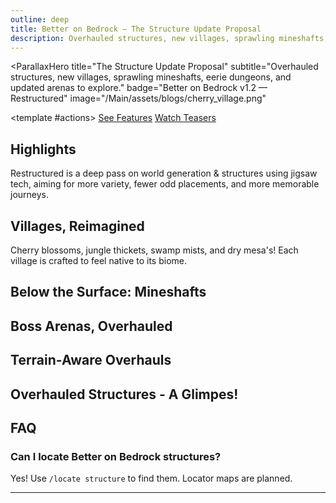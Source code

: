 ```yaml
---
outline: deep
title: Better on Bedrock — The Structure Update Proposal
description: Overhauled structures, new villages, sprawling mineshafts, eerie dungeons, and updated arenas to explore.
---
```


<!-- HERO -->
<ParallaxHero
  title="The Structure Update Proposal"
  subtitle="Overhauled structures, new villages, sprawling mineshafts, eerie dungeons, and updated arenas to explore."
  badge="Better on Bedrock v1.2 — Restructured"
  image="/Main/assets/blogs/cherry_village.png"
>
  <template #actions>
    <a class="vp-button" href="#features">See Features</a>
    <a class="vp-button brand" href="#watch">Watch Teasers</a>
  </template>
</ParallaxHero>

## Highlights

<FeatureGrid :features="[
  { icon: '🏘️', title: 'Biome-Specific Villages', description: 'Cherry Groves, Jungles, Swamps and Mesa villages now match their biomes for stronger fantasy and better gameplay.' },
  { icon: '⛏️', title: 'New Mineshaft', description: 'Vanilla mineshafts but bigger!' },
  { icon: '⚔️', title: 'Overhauled Boss Arenas', description: 'Smarter spaces for the Willager, Enchanter and other bosses' },
  { icon: '🗺️', title: 'Locate Structures', description: 'Use /locate structure or locator maps to find Better on Bedrock structures.' },
  { icon: '🌄', title: 'Terrain-Aware Generation', description: 'Restructured focuses on natural placement and seamless blending with terrain.' },
  { icon: '🥾', title: 'Pillager Camps', description: 'Ambush points and tactical bases spice up survival routes.' }
]" />

<Callout tone="tip" label="What is Restructured?">
Restructured is a deep pass on world generation & structures using jigsaw tech, aiming for more variety, fewer odd placements, and more memorable journeys.
</Callout>

## Villages, Reimagined

Cherry blossoms, jungle thickets, swamp mists, and dry mesa's! Each village is crafted to feel native to its biome.

<GalleryMasonry :images="[
  { src: '/Main/assets/blogs/cherry_village.png', alt: 'Cherry Grove Village', caption: 'Calm, elegant homes under pink canopies.' },
  { src: '/Main/assets/blogs/jungle_village.png', alt: 'Jungle Village', caption: 'A work-in-progress look at dense jungle living.' },
  { src: '/Main/assets/blogs/mesa_village.png', alt: 'Mesa Village', caption: 'A more dangerous Pillager presence.' },
  { src: '/Main/assets/blogs/swamp_village.png', alt: 'Swamp Village', caption: 'A more dangerous Pillager presence.' }
]" />

## Below the Surface: Mineshafts

<GalleryMasonry :images="[
  { src: '/Main/assets/blogs/mineshaft.png', alt: 'New Mineshaft', caption: 'Wider routes, better sightlines, new loot paths.' }
]" />

## Boss Arenas, Overhauled

<GalleryMasonry :images="[
  { src: '/Main/assets/blogs/willager_boss.png', alt: 'Willager Arena', caption: 'A more fearsome battleground, with a totaly not suspicous chest.' },
  { src: '/Main/assets/blogs/enchanter_boss.png', alt: 'Enchanter Arena', caption: 'The Enchanter returns with a new venue.' }
]" />

## Terrain-Aware Overhauls

<GalleryMasonry :images="[
  { src: '/Main/assets/blogs/trader_outpost.png', alt: 'Trader Outpost', caption: 'Structures now fit more naturally into the world.' }
]" />

## Overhauled Structures - A Glimpes!

<GalleryMasonry :images="[
  { src: '/Main/assets/blogs/adventure_camp.png', alt: 'Adventure Camp', caption: 'Adventure Camps feel more liks camps.' },
    { src: '/Main/assets/blogs/pillage_ship.png', alt: 'Pillager Ship', caption: 'Pillagers who sail the seven seas. Yar Matey!' },
      { src: '/Main/assets/blogs/well_dungeon.png', alt: 'Well Dungeon', caption: 'Redesigned for more combat experience with decent loot rewards.' },
      { src: '/Main/assets/blogs/birch_waystone.png', alt: 'Trader Outpost', caption: 'Waystone Huts have biome variants.' },
      { src: '/Main/assets/blogs/trail_digsite.png', alt: 'Trader Outpost', caption: 'I wonder what this sherd is..' }
]" />

<StatBadge :items="[
  { value: '40+', label: 'New/Overhauled Structures' },
  { value: '4', label: 'Biome Villages' }
]" />

## FAQ

### Can I locate Better on Bedrock structures?
Yes! Use `/locate structure` to find them. Locator maps are planned.

---

